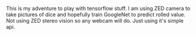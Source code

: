 This is my adventure to play with tensorflow stuff.
I am using ZED camera to take pictures of dice and hopefully train GoogleNet to predict rolled value. Not using ZED stereo vision so any webcam will do. Just using it's simple api.
